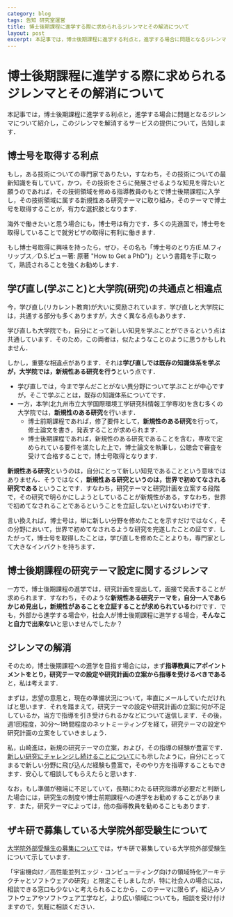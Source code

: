 ```yaml
---
category: blog
tags: 告知 研究室運営
title: 博士後期課程に進学する際に求められるジレンマとその解消について
layout: post
excerpt: 本記事では，博士後期課程に進学する利点と，進学する場合に問題となるジレンマについて紹介し，このジレンマを解消するサービスの提供について，告知します．
---
```

# 博士後期課程に進学する際に求められるジレンマとその解消について

本記事では，博士後期課程に進学する利点と，進学する場合に問題となるジレンマについて紹介し，このジレンマを解消するサービスの提供について，告知します．

## 博士号を取得する利点

もし，ある技術についての専門家でありたい，すなわち，その技術についての最新知識を有していて，かつ，その技術をさらに発展させるような知見を得たいと願うのであれば，その技術領域を修める指導教員のもとで博士後期課程に入学し，その技術領域に属する新規性ある研究テーマに取り組み，そのテーマで博士号を取得することが，有力な選択肢となります．

海外で働きたいと思う場合にも，博士号は有力です．多くの先進国で，博士号を取得していることで就労ビザの取得に有利に働きます．

もし博士号取得に興味を持ったら，ぜひ，その名も「博士号のとり方(E.M.フィリップス／D.S.ピュー著: 原著 "How to Get a PhD")」という書籍を手に取って，熟読されることを強くお勧めします．

## 学び直し(学ぶこと)と大学院(研究)の共通点と相違点

今，学び直し(リカレント教育)が大いに奨励されています．学び直しと大学院には，共通する部分も多くありますが，大きく異なる点もあります．

学び直しも大学院でも，自分にとって新しい知見を学ぶことができるという点は共通しています．そのため，この両者は，似たようなことのように思うかもしれません．

しかし，重要な相違点があります．それは**学び直しでは既存の知識体系を学ぶが，大学院では，新規性ある研究を行う**という点です．

* 学び直しでは，今まで学んだことがない異分野について学ぶことが中心ですが，そこで学ぶことは，既存の知識体系についてです．
* 一方，本学(北九州市立大学国際環境工学研究科情報工学専攻)を含む多くの大学院では，**新規性のある研究**を行います．
    * 博士前期課程であれば，修了要件として，**新規性のある研究**を行って，修士論文を書き，発表することが求められます．
    * 博士後期課程であれば，新規性のある研究であることを含む，専攻で定められている要件を満たした上で，博士論文を執筆し，公聴会で審査を受けて合格することで，博士号取得となります．

**新規性ある研究**というのは，自分にとって新しい知見であることという意味ではありません．そうではなく，**新規性ある研究というのは，世界で初めてなされる研究である**ということです．すなわち，研究テーマと研究計画を立案する段階で，その研究で明らかにしようとしていることが新規性がある，すなわち，世界で初めてなされることであるということを立証しないといけないわけです．

言い換えれば，博士号は，単に新しい分野を修めたことを示すだけではなく，その分野において，世界で初めてなされるような研究を完遂したことの証です．したがって，博士号を取得したことは，学び直しを修めたことよりも，専門家として大きなインパクトを持ちます．

## 博士後期課程の研究テーマ設定に関するジレンマ

一方で，博士後期課程の進学では，研究計画を提出して，面接で発表することが求められます．すなわち，そのような**新規性ある研究テーマを，自分一人であらかじめ見出し，新規性があることを立証することが求められている**わけです．でも，外部から進学する場合や，社会人が博士後期課程に進学する場合，**そんなこと自力で出来ない**と思いませんでしたか？

## ジレンマの解消

そのため，博士後期課程への進学を目指す場合には，まず**指導教員にアポイントメントをとり，研究テーマの設定や研究計画の立案から指導を受けるべきである**と，私は考えます．

まずは，志望の意思と，現在の準備状況について，率直にメールしていただければと思います．それを踏まえて，研究テーマの設定や研究計画の立案に何が不足しているか，当方で指導を引き受けられるかなどについて返信します．その後，週1回程度，30分〜1時間程度のネットミーティングを経て，研究テーマの設定や研究計画の立案をしていきましょう．

私，山崎進は，新規の研究テーマの立案，および，その指導の経験が豊富です．[新しい研究にチャレンジし続けることについて](https://zacky1972.github.io/blog/2023/04/03/continue-to-enjoy-challenge.html)にも示したように，自分にとってまるで新しい分野に飛び込んだ経験も豊富で，そのやり方を指導することもできます．安心して相談してもらえたらと思います．

なお，もし準備が極端に不足していて，長期にわたる研究指導が必要だと判断した場合には，研究生の制度や博士前期課程への進学をお勧めすることがあります．また，研究テーマによっては，他の指導教員を勧めることもあります．

## ザキ研で募集している大学院外部受験生について

[大学院外部受験生の募集について](https://zacky1972.github.io/blog/2024/01/02/recruitment-of-graduate-students.html)では，ザキ研で募集している大学院外部受験生について示しています．

「宇宙機向け／高性能並列エッジ・コンピューティング向けの領域特化アーキテクチャとソフトウェアの研究」と限定こそしましたが，特に社会人の場合には，相談できる窓口も少ないと考えられることから，このテーマに限らず，組込みソフトウェアやソフトウェア工学など，より広い領域についても，相談を受け付けますので，気軽に相談ください．